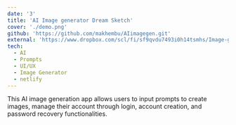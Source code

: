 ```yaml
---
date: '3'
title: 'AI Image generator Dream Sketch'
cover: './demo.png'
github: 'https://github.com/makhembu/AIimagegen.git'
external: 'https://www.dropbox.com/scl/fi/sf9qvdu7493i0h14tsmhs/Image-gerator-release_6.apk?rlkey=5l0lc9qjmtjubkt4a3cyobvhr&st=iijm2mv3&dl=1'
tech:
  - AI
  - Prompts
  - UI/UX
  - Image Generator
  - netlify
---
```


This AI image generation app allows users to input prompts to create images, manage their account through login, account creation, and password recovery functionalities.
